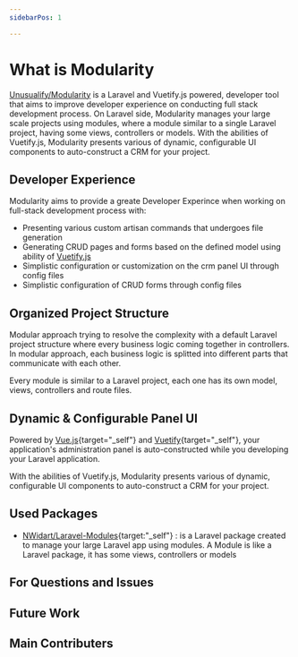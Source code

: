 ```yaml
---
sidebarPos: 1

---
```


# What is Modularity
[Unusualify/Modularity](https://github.com/unusualify/modularity) is a Laravel and Vuetify.js powered, developer tool that aims to improve developer experience on conducting full stack development process. On Laravel side, Modularity manages your large scale projects using modules, where a module similar to a single Laravel project, having some views, controllers or models. With the abilities of Vuetify.js, Modularity presents various of dynamic, configurable UI components to auto-construct a CRM for your project.

## Developer Experience

Modularity aims to provide a greate Developer Experince when working on full-stack development process with:
- Presenting various custom artisan commands that undergoes file generation
- Generating CRUD pages and forms based on the defined model using ability of [Vuetify.js](https://vuetifyjs.com/en/)
- Simplistic configuration or customization on the crm panel UI through config files
- Simplistic configuration of CRUD forms through config files
  
## Organized Project Structure

Modular approach trying to resolve the complexity with a default Laravel project structure where every business logic coming together in controllers. In modular approach, each business logic is splitted into different parts that communicate with each other.

Every module is similar to a Laravel project, each one has its own model, views, controllers and route files.

## Dynamic & Configurable Panel UI

Powered by [Vue.js](https://vuejs.org/guide/introduction.html){target="_self"} and [Vuetify](https://vuetifyjs.com/){target="_self"}, your application's administration panel is auto-constructed while you developing your Laravel application.

With the abilities of Vuetify.js, Modularity presents various of dynamic, configurable UI components to auto-construct a CRM for your project.

## Used Packages
- [NWidart/Laravel-Modules](https://github.com/nWidart/laravel-modules){target:"_self"} : is a Laravel package created to manage your large Laravel app using modules. A Module is like a Laravel package, it has some views, controllers or models

## For Questions and Issues

## Future Work

## Main Contributers

<script setup>
import { VPTeamMembers } from 'vitepress/theme'
const members = [
    {
      avatar: 'https://avatars.githubusercontent.com/u/47870922',
      name: 'Oguzhan Bukcuoglu',
      title: 'Creator / Full Stack Developer',
      links: [
        { icon: 'github', link: 'https://github.com/OoBook' },
      ]
    },
    {
      avatar: 'https://avatars.githubusercontent.com/u/45737685',
      name: 'Hazarcan Doga Bakan',
      title: 'Full Stack Developer',
      links: [
        { icon: 'github', link: 'https://https://github.com/Exarillion' },
      ]
    },
    
    {
      avatar: 'https://avatars.githubusercontent.com/u/80110747',
      name: 'Ilker Ciblak',
      title: 'Full Stack Developer',
      links: [
        { icon: 'github', link: 'https://github.com/ilkerciblak' },
        { icon: 'twitter', link: 'https://twitter.com/ilker_exe' }
      ]
    },
    {
      avatar: 'https://avatars.githubusercontent.com/u/37237628',
      name: 'Gunes Bizim',
      title: 'Full Stack Developer',
      links: [
        { icon: 'github', link: 'https://github.com/gunesbizim' },
      ]
    },

  ]

</script>

<VPTeamMembers size="small" :members="members" />
